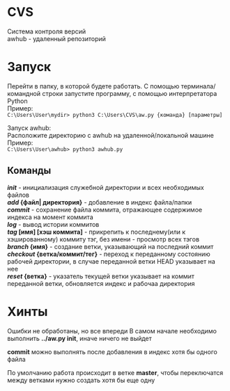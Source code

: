 # CVS

Система контроля версий  
awhub - удаленный репозиторий

# Запуск
Перейти в папку, в которой будете работать.
С помощью терминала/ командной строки запустите программу, с помощью интерпретатора  Python  
Пример:  
```C:\Users\User\mydir> python3 C:\Users\CVS\aw.py {команда} [параметры]```

Запуск awhub:  
Расположите директорию с awhub на удаленной/локальной машине
Пример:  
```C:\Users\User\awhub> python3 awhub.py```

## Команды
__*init*__ - инициализация служебной директории и всех необходимых файлов  
__*add* {файл| директория}__ - добавление в индекс файла/папки  
__*commit*__ - сохранение файла коммита, отражающее содержимое индекса на момент коммита  
__*log*__ - вывод истории коммитов  
__*tag* [имя] [хэш коммита]__ - прикрепить к последнему(или к хэшированному) коммиту тэг, без имени - просмотр всех тэгов  
__*branch* {имя}__ - создание ветки, указывающий на последний коммит  
__*checkout* {ветка/коммит/тег}__ - переход к переданному состоянию рабочей директории, в случае переданной ветки HEAD указывает на нее  
__*reset* {ветка}__ - указатель текущей ветки указывает на коммит переданной ветки, обновляется индекс и рабочаа директория

# Хинты
Ошибки не обработаны, но все впереди
В самом начале необходимо выполнить __../aw.py init__, иначе ничего не выйдет

__commit__ можно выполнять после добавления в индекс хотя бы одного файла

По умолчанию работа происходит в ветке __master__, чтобы переключатся между ветками нужно создать хотя бы еще одну